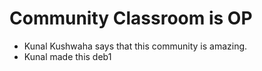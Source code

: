# Community Classroom is OP

- Kunal Kushwaha says that this community is amazing.
- Kunal made this deb1
